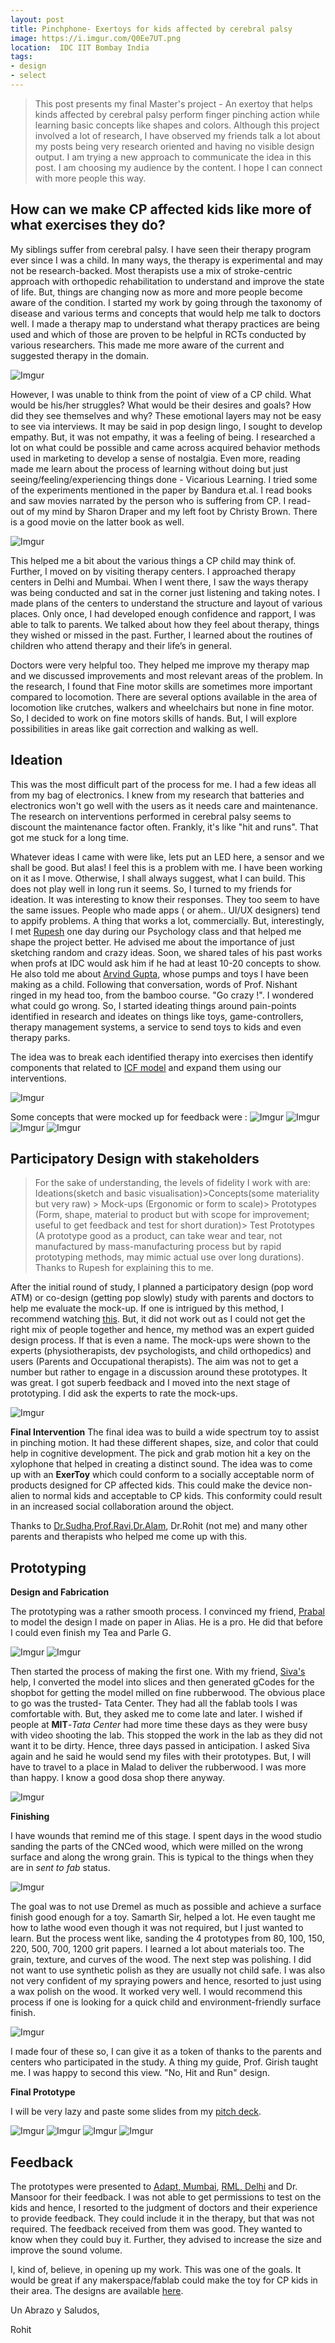 ```yaml
---
layout: post
title: Pinchphone- Exertoys for kids affected by cerebral palsy
image: https://i.imgur.com/Q0Ee7UT.png
location:  IDC IIT Bombay India
tags:
- design
- select
---
```


> This post presents my final Master's project - An exertoy that helps kinds affected by cerebral palsy perform finger pinching action while learning basic concepts like shapes and colors. Although this project involved a lot of research, I have observed my friends talk a lot about my posts being very research oriented and having no visible design output. I am trying a new approach to communicate the idea in this post. I am choosing my audience by the content. I hope I can connect with more people this way. 

How can we make CP affected kids like more of what exercises they do?
---

My siblings suffer from cerebral palsy. I have seen their therapy program ever since I was a child. In many ways, the therapy is experimental and may not be research-backed. Most therapists use a mix of stroke-centric approach with orthopedic rehabilitation to understand and improve the state of life. But, things are changing now as more and more people become aware of the condition. I started my work by going through the taxonomy of disease and various terms and concepts that would help me talk to doctors well. I made a therapy map to understand what therapy practices are being used and which of those are proven to be helpful in RCTs conducted by various researchers. This made me more aware of the current and suggested therapy in the domain.

![Imgur](https://i.imgur.com/zAhObYR.png)

However, I was unable to think from the point of view of a CP child. What would be his/her struggles? What would be their desires and goals? How did they see themselves and why? These emotional layers may not be easy to see via interviews. It may be said in pop design lingo, I sought to develop empathy. But, it was not empathy, it was a feeling of being. I researched a lot on what could be possible and came across acquired behavior methods used in marketing to develop a sense of nostalgia. Even more, reading made me learn about the process of learning without doing but just seeing/feeling/experiencing things done - Vicarious Learning. I tried some of the experiments mentioned in the paper by Bandura et.al. I read books and saw movies narrated by the person who is suffering from CP. I read- out of my mind by Sharon Draper and my left foot by Christy Brown. There is a good movie on the latter book as well. 

![Imgur](https://i.imgur.com/SjPD24k.png)

This helped me a bit about the various things a CP child may think of. Further, I moved on by visiting therapy centers. I approached therapy centers in Delhi and Mumbai. When I went there, I saw the ways therapy was being conducted and sat in the corner just listening and taking notes. I made plans of the centers to understand the structure and layout of various places. Only once, I had developed enough confidence and rapport, I was able to talk to parents. We talked about how they feel about therapy, things they wished or missed in the past. Further, I learned about the routines of children who attend therapy and their life’s in general. 

Doctors were very helpful too. They helped me improve my therapy map and we discussed improvements and most relevant areas of the problem. In the research, I found that Fine motor skills are sometimes more important compared to locomotion. There are several options available in the area of locomotion like crutches, walkers and wheelchairs but none in fine motor. So, I decided to work on fine motors skills of hands. But, I will explore possibilities in areas like gait correction and walking as well. 

Ideation
--

This was the most difficult part of the process for me. I had a few ideas all from my bag of electronics. I knew from my research that batteries and electronics won't go well with the users as it needs care and maintenance. The research on interventions performed in cerebral palsy seems to discount the maintenance factor often. Frankly, it's like "hit and runs". That got me stuck for a long time. 

Whatever ideas I came with were like, lets put an LED here, a sensor and we shall be good. But alas! I feel this is a problem with me. I have been working on it as I move. Otherwise, I shall always suggest, what I can build. This does not play well in long run it seems. So, I turned to my friends for ideation. It was interesting to know their responses. They too seem to have the same issues. People who made apps ( or ahem.. UI/UX designers) tend to appify problems. A thing that works a lot, commercially. But, interestingly, I met [Rupesh](https://www.facebook.com/rupeshnath.u) one day during our Psychology class and that helped me shape the project better. He advised me about the importance of just sketching random and crazy ideas. Soon, we shared tales of his past works when profs at IDC would ask him if he had at least 10-20 concepts to show. He also told me about [Arvind Gupta](http://arvindguptatoys.com/), whose pumps and toys I have been making as a child. Following that conversation, words of Prof. Nishant ringed in my head too, from the bamboo course. "Go crazy !". I wondered what could go wrong. So, I started ideating things around pain-points identified in research and ideates on things like toys, game-controllers, therapy management systems, a service to send toys to kids and even therapy parks. 

The idea was to break each identified therapy into exercises then identify components that related to [ICF model](https://www.who.int/classifications/icf/en/) and expand them using our interventions. 

![Imgur](https://i.imgur.com/53r5c3q.png)

Some concepts that were mocked up for feedback were :
![Imgur](https://i.imgur.com/qEelG5z.png) 
![Imgur](https://i.imgur.com/jyThew0.png)
![Imgur](https://i.imgur.com/Mx7KKMJ.png)
![Imgur](https://i.imgur.com/qJuySbw.png)


Participatory Design with stakeholders
--

> For the sake of understanding, the levels of fidelity I work with are:
Ideations(sketch and basic visualisation)>Concepts(some materiality but very raw) > Mock-ups (Ergonomic or form to scale)> Prototypes (Form, shape, material to product but with scope for improvement; useful to get feedback and test for short duration)> Test Prototypes (A prototype good as a product, can take wear and tear, not manufactured by mass-manufacturing process but by rapid prototyping methods, may mimic actual use over long durations).
Thanks to Rupesh for explaining this to me. 

After the initial round of study, I planned a participatory design (pop word ATM) or co-design (getting pop slowly) study with parents and doctors to help me evaluate the mock-up. If one is intrigued by this method, I recommend watching [this](https://www.youtube.com/watch?v=oetj1RpSJrI). But, it did not work out as I could not get the right mix of people together and hence, my method was an expert guided design process. If that is even a name. The mock-ups were shown to the experts (physiotherapists, dev psychologists, and child orthopedics) and users (Parents and Occupational therapists). The aim was not to get a number but rather to engage in a discussion around these prototypes. It was great. I got superb feedback and I moved into the next stage of prototyping. I did ask the experts to rate the mock-ups. 

![Imgur](https://i.imgur.com/VgEMzUX.png)

**Final Intervention**
The final idea was to build a wide spectrum toy to assist in pinching motion. It had these different shapes, size, and color that could help in cognitive development. The pick and grab motion hit a key on the xylophone that helped in creating a distinct sound. The idea was to come up with an **ExerToy** which could conform to a socially acceptable norm of products designed for CP affected kids. This could make the device non-alien to normal kids and acceptable to CP kids. This conformity could result in an increased social collaboration around the object. 

Thanks to [Dr.Sudha](https://www.facebook.com/sudha.srinivasan.566),[Prof.Ravi](http://www.idc.iitb.ac.in/ravi/),[Dr.Alam](http://www.icddelhi.org/contactus.html), Dr.Rohit (not me) and many other parents and therapists who helped me come up with this.


Prototyping
--

**Design and Fabrication**

The prototyping was a rather smooth process. I convinced my friend, [Prabal](https://www.behance.net/prabalnamdeo) to model the design I made on paper in Alias. He is a pro. He did that before I could even finish my Tea and Parle G. 

![Imgur](https://i.imgur.com/AfqqgsM.png)
![Imgur](https://i.imgur.com/Q0Ee7UT.png)

Then started the process of making the first one. With my friend, [Siva's](https://www.behance.net/siva493) help, I converted the model into slices and then generated gCodes for the shopbot for getting the model milled on fine rubberwood. The obvious place to go was the trusted- Tata Center. They had all the fablab tools I was comfortable with. But, they asked me to come late and later. I wished if people at **MIT**-*Tata Center* had more time these days as they were busy with video shooting the lab. This stopped the work in the lab as they did not want it to be dirty. Hence, three days passed in anticipation. I asked Siva again and he said he would send my files with their prototypes. But, I will have to travel to a place in Malad to deliver the rubberwood. I was more than happy. I know a good dosa shop there anyway. 

![Imgur](https://i.imgur.com/W4ipYTu.jpg?1)


**Finishing**

I have wounds that remind me of this stage. I spent days in the wood studio sanding the parts of the CNCed wood, which were milled on the wrong surface and along the wrong grain. This is typical to the things when they are in *sent to fab* status.  

![Imgur](https://i.imgur.com/QAbrN0y.png)

The goal was to not use Dremel as much as possible and achieve a surface finish good enough for a toy. Samarth Sir, helped a lot. He even taught me how to lathe wood even though it was not required, but I just wanted to learn. But the process went like, sanding the 4 prototypes from 80, 100, 150, 220, 500, 700, 1200 grit papers. I learned a lot about materials too. The grain, texture, and curves of the wood. The next step was polishing. I did not want to use synthetic polish as they are usually not child safe. I was also not very confident of my spraying powers and hence, resorted to just using a wax polish on the wood. It worked very well. I would recommend this process if one is looking for a quick child and environment-friendly surface finish.

![Imgur](https://i.imgur.com/4Oj5JXL.jpg)

I made four of these so, I can give it as a token of thanks to the parents and centers who participated in the study. A thing my guide, Prof. Girish taught me. I was happy to second this view. "No, Hit and Run" design. 

**Final Prototype**

I will be very lazy and paste some slides from my [pitch deck](https://drive.google.com/file/d/0B-2TEMdgVwl4azA3S3NoS3VmaUFnYnNYckpTdENHcjdKSGtZ/view?usp=sharing). 

![Imgur](https://i.imgur.com/BkUdZl8.jpg)
![Imgur](https://i.imgur.com/qIiXlkV.jpg)
![Imgur](https://i.imgur.com/YvyS9gz.jpg)
![Imgur](https://i.imgur.com/0PiyZh0.jpg)


Feedback
--

The prototypes were presented to [Adapt, Mumbai](http://www.adaptssi.org/home.html), [RML, Delhi](https://rmlh.nic.in/) and Dr. Mansoor for their feedback. I was not able to get permissions to test on the kids and hence, I resorted to the judgment of doctors and their experience to provide feedback. They could include it in the therapy, but that was not required. The feedback received from them was good. They wanted to know when they could buy it. Further, they advised to increase the size and improve the sound volume. 

I, kind of, believe, in opening up my work. This was one of the goals. It would be great if any makerspace/fablab could make the toy for CP kids in their area. The designs are available [here](https://github.com/IndianTinker/pinchphone). 


Un Abrazo y Saludos,

Rohit


      
